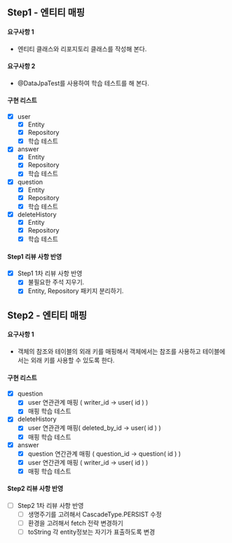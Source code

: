 ## Step1 - 엔티티 매핑

#### 요구사항 1
 - 엔티티 클래스와 리포지토리 클래스를 작성해 본다.
#### 요구사항 2
 - @DataJpaTest를 사용하여 학습 테스트를 해 본다.
#### 구현 리스트
- [x] user
  - [x] Entity
  - [x] Repository
  - [x] 학습 테스트
  
- [x] answer
  - [x] Entity
  - [x] Repository
  - [x] 학습 테스트
        
- [x] question
  - [x] Entity
  - [x] Repository
  - [x] 학습 테스트
  
- [x] deleteHistory
  - [x] Entity
  - [x] Repository
  - [x] 학습 테스트
  
#### Step1 리뷰 사항 반영
- [x] Step1 1차 리뷰 사항 반영
    - [x] 불필요한 주석 지우기.
    - [x] Entity, Repository 패키지 분리하기.
    
## Step2 - 엔티티 매핑

#### 요구사항 1
 - 객체의 참조와 테이블의 외래 키를 매핑해서 객체에서는 참조를 사용하고 테이블에서는 외래 키를 사용할 수 있도록 한다.
#### 구현 리스트
- [x] question
  - [x] user 연관관계 매핑 ( writer_id -> user( id ) )
  - [x] 매핑 학습 테스트
  
- [x] deleteHistory
  - [x] user 연관관계 매핑( deleted_by_id -> user( id ) )
  - [x] 매핑 학습 테스트
  
- [x] answer
  - [x] question 연간관계 매핑 ( question_id -> question( id ) )
  - [x] user 연간관계 매핑 ( writer_id -> user( id ) )  
  - [x] 매핑 학습 테스트
  
#### Step2 리뷰 사항 반영
- [ ] Step2 1차 리뷰 사항 반영
    - [ ] 생명주기를 고려해서 CascadeType.PERSIST 수정
    - [ ] 환경을 고려해서 fetch 전략 변경하기
    - [ ] toString 각 entity정보는 자기가 표출하도록 변경    